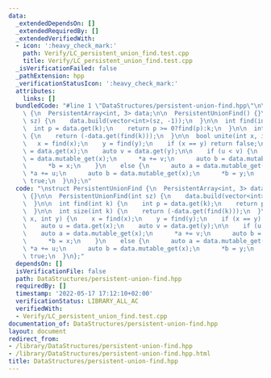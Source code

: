 ```yaml
---
data:
  _extendedDependsOn: []
  _extendedRequiredBy: []
  _extendedVerifiedWith:
  - icon: ':heavy_check_mark:'
    path: Verify/LC_persistent_union_find.test.cpp
    title: Verify/LC_persistent_union_find.test.cpp
  _isVerificationFailed: false
  _pathExtension: hpp
  _verificationStatusIcon: ':heavy_check_mark:'
  attributes:
    links: []
  bundledCode: "#line 1 \"DataStructures/persistent-union-find.hpp\"\n\nstruct PersistentUnionFind\
    \ {\n  PersistentArray<int, 3> data;\n\n  PersistentUnionFind() {}\n\n  PersistentUnionFind(int\
    \ sz) {\n    data.build(vector<int>(sz, -1));\n  }\n\n  int find(int k) {\n  \
    \  int p = data.get(k);\n    return p >= 0?find(p):k;\n  }\n\n  int size(int k)\
    \ {\n    return (-data.get(find(k)));\n  }\n\n  bool unite(int x, int y) {\n \
    \   x = find(x);\n    y = find(y);\n    if (x == y) return false;\n    auto u\
    \ = data.get(x);\n    auto v = data.get(y);\n\n    if (u < v) {\n      auto a\
    \ = data.mutable_get(x);\n      *a += v;\n      auto b = data.mutable_get(y);\n\
    \      *b = x;\n    }\n    else {\n      auto a = data.mutable_get(y);\n     \
    \ *a += u;\n      auto b = data.mutable_get(x);\n      *b = y;\n    }\n    return\
    \ true;\n  }\n};\n"
  code: "\nstruct PersistentUnionFind {\n  PersistentArray<int, 3> data;\n\n  PersistentUnionFind()\
    \ {}\n\n  PersistentUnionFind(int sz) {\n    data.build(vector<int>(sz, -1));\n\
    \  }\n\n  int find(int k) {\n    int p = data.get(k);\n    return p >= 0?find(p):k;\n\
    \  }\n\n  int size(int k) {\n    return (-data.get(find(k)));\n  }\n\n  bool unite(int\
    \ x, int y) {\n    x = find(x);\n    y = find(y);\n    if (x == y) return false;\n\
    \    auto u = data.get(x);\n    auto v = data.get(y);\n\n    if (u < v) {\n  \
    \    auto a = data.mutable_get(x);\n      *a += v;\n      auto b = data.mutable_get(y);\n\
    \      *b = x;\n    }\n    else {\n      auto a = data.mutable_get(y);\n     \
    \ *a += u;\n      auto b = data.mutable_get(x);\n      *b = y;\n    }\n    return\
    \ true;\n  }\n};"
  dependsOn: []
  isVerificationFile: false
  path: DataStructures/persistent-union-find.hpp
  requiredBy: []
  timestamp: '2022-05-17 17:12:10+02:00'
  verificationStatus: LIBRARY_ALL_AC
  verifiedWith:
  - Verify/LC_persistent_union_find.test.cpp
documentation_of: DataStructures/persistent-union-find.hpp
layout: document
redirect_from:
- /library/DataStructures/persistent-union-find.hpp
- /library/DataStructures/persistent-union-find.hpp.html
title: DataStructures/persistent-union-find.hpp
---
```

